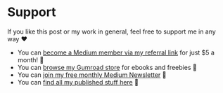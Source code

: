# Support

If you like this post or my work in general, feel free to support me in any way ❤

- You can [become a Medium member via my referral link](https://xeladu.medium.com/membership) for just $5 a month! 💖
- You can [browse my Gumroad store](https://xeladu.gumroad.com) for ebooks and freebies 📙
- You can [join my free monthly Medium Newsletter](https://bit.ly/xeladu-medium) 💌
- You can [find all my published stuff here](https://xeladu.medium.com/%E2%84%B9-xeladus-info-point-find-quickly-what-you-need-bbe620e97d8c) 📑
